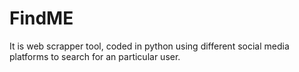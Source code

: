 # FindME
It is web scrapper tool, coded in python using different social media platforms to search for an particular user.
